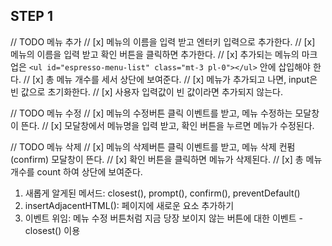 STEP 1
----
// TODO 메뉴 추가
// [x] 메뉴의 이름을 입력 받고 엔터키 입력으로 추가한다.
// [x] 메뉴의 이름을 입력 받고 확인 버튼을 클릭하면 추가한다.
// [x] 추가되는 메뉴의 마크업은 `<ul id="espresso-menu-list" class="mt-3 pl-0"></ul>` 안에 삽입해야 한다.
// [x] 총 메뉴 개수를 세서 상단에 보여준다.
// [x] 메뉴가 추가되고 나면, input은 빈 값으로 초기화한다.
// [x] 사용자 입력값이 빈 값이라면 추가되지 않는다.

// TODO 메뉴 수정
// [x] 메뉴의 수정버튼 클릭 이벤트를 받고, 메뉴 수정하는 모달창이 뜬다.
// [x] 모달창에서 메뉴명을 입력 받고, 확인 버튼을 누르면 메뉴가 수정된다.

// TODO 메뉴 삭제
// [x] 메뉴의 삭제버튼 클릭 이벤트를 받고, 메뉴 삭제 컨펌(confirm) 모달창이 뜬다.
// [x] 확인 버튼을 클릭하면 메뉴가 삭제된다.
// [x] 총 메뉴 개수를 count 하여 상단에 보여준다.

1. 새롭게 알게된 메서드: closest(), prompt(), confirm(), preventDefault()
2. insertAdjacentHTML(): 페이지에 새로운 요소 추가하기
3. 이벤트 위임: 메뉴 수정 버튼처럼 지금 당장 보이지 않는 버튼에 대한 이벤트 - closest() 이용
